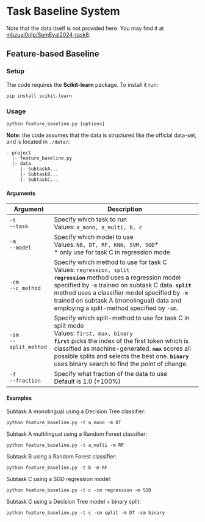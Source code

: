 # Task Baseline System

Note that the data itself is not provided here. You may find it at [mbzuai0nlp/SemEval2024-task8](https://github.com/mbzuai-nlp/SemEval2024-task8).

## Feature-based Baseline

### Setup

The code requires the <b>Scikit-learn</b> package. To install it run:
```
pip install scikit-learn
```

### Usage

```
python feature_baseline.py [options]
```

<b>Note:</b> the code assumes that the data is structured like the official data-set, and is located in `./data/`:
```
- project
  |- feature_baseline.py
  |- data
     |- SubtaskA...
     |- SubtaskB...
     |- SubtaskC...
```

#### Arguments

| Argument | Description |
| --- | --- |
| `-t`<br/>`--task` | Specify which task to run <br/> Values: `a_mono, a_multi, b, c` |
| `-m`<br/>`--model` | Specify which model to use <br/> Values: `NB, DT, RF, KNN, SVM, SGD`* <br/> * only use for task C in  regression mode |
| `-cm`<br/>`--c_method` | Specify which method to use for task C <br/> Values: `regression, split` <br/> <b>`regression`</b> method uses a regression model specified by `-m` trained on subtask C data. <b>`split`</b> method uses a classifier model specified by `-m` trained on subtask A (monolingual) data and employing a split-method specified by `-sm`.|
| `-sm`<br/>`--split_method` | Specify which split-method to use for task C in split mode <br/> Values: `first, max, binary` <br/> <b>`first`</b> picks the index of the first token which is classified as machine-generated. <b>`max`</b> scores all possible splits and selects the best one. <b>`binary`</b> uses binary search to find the point of change. |
| `-f`<br/>`--fraction` | Specify what fraction of the data to use <br/> Default is 1.0 (=100%)



#### Examples

Subtask A monolingual using a Decision Tree classifier:
```
python feature_baseline.py -t a_mono -m DT
```
Subtask A multilingual using a Random Forest classifier:
```
python feature_baseline.py -t a_multi -m RF
```

Subtask B using a Random Forest classifier:
```
python feature_baseline.py -t b -m RF
```

Subtask C using a SGD regression model:
```
python feature_baseline.py -t c -cm regression -m SGD
```
Subtask C using a Decision Tree model + binary split:
```
python feature_baseline.py -t c -cm split -m DT -sm binary
```